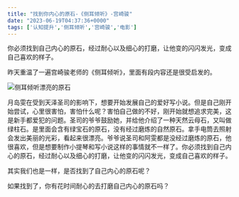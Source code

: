```yaml
---
title: "找到你内心的原石-《侧耳倾听》-宫崎骏"
date: "2023-06-19T04:37:36+0000"
tags: ['认知提升','侧耳倾听','宫崎骏','电影']
---
```


你必须找到自己内心的原石，经过耐心以及细心的打磨，让他变的闪闪发光，变成自己喜欢的样子。

昨天重温了一遍宫崎骏老师的《侧耳倾听》，里面有段内容还是很受启发的。

![侧耳倾听漂亮的原石](https://substack-post-media.s3.amazonaws.com/public/images/3b1f29c7-ed82-495b-b86b-7403cc78a322_1920x1038.jpeg)

月岛雯在受到天泽圣司的影响下，想要开始发展自己的爱好写小说。但是自己刚开始尝试，心里很害怕，害怕什么呢？害怕自己做的不好，刚开始就想追求完美，这是新手都爱犯的问题。圣司的爷爷鼓励她，并给他介绍了一种天然云母石，又叫做绿柱石。是里面会含有绿宝石的原石，没有经过磨炼的自然原石。拿手电筒去照射会发出美丽的光彩，看起来很漂亮。爷爷说圣司和阿雯都是没经过磨炼的原石，他很喜欢，但是想要制作小提琴和写小说这样的事情就不一样了。你必须找到自己内心的原石，经过耐心以及细心的打磨，让他变的闪闪发光，变成自己喜欢的样子。

其实我们也是一样，是否找到了自己内心的原石呢？

如果找到了，你有花时间耐心的去打磨自己内心的原石吗？
